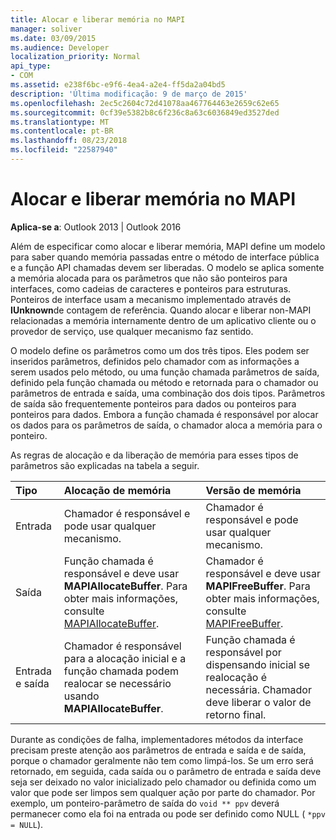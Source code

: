 ```yaml
---
title: Alocar e liberar memória no MAPI
manager: soliver
ms.date: 03/09/2015
ms.audience: Developer
localization_priority: Normal
api_type:
- COM
ms.assetid: e238f6bc-e9f6-4ea4-a2e4-ff5da2a04bd5
description: 'Última modificação: 9 de março de 2015'
ms.openlocfilehash: 2ec5c2604c72d41078aa467764463e2659c62e65
ms.sourcegitcommit: 0cf39e5382b8c6f236c8a63c6036849ed3527ded
ms.translationtype: MT
ms.contentlocale: pt-BR
ms.lasthandoff: 08/23/2018
ms.locfileid: "22587940"
---
```

# <a name="allocating-and-freeing-memory-in-mapi"></a>Alocar e liberar memória no MAPI

  
  
**Aplica-se a**: Outlook 2013 | Outlook 2016 
  
Além de especificar como alocar e liberar memória, MAPI define um modelo para saber quando memória passadas entre o método de interface pública e a função API chamadas devem ser liberadas. O modelo se aplica somente a memória alocada para os parâmetros que não são ponteiros para interfaces, como cadeias de caracteres e ponteiros para estruturas. Ponteiros de interface usam a mecanismo implementado através de **IUnknown**de contagem de referência. Quando alocar e liberar non-MAPI relacionadas a memória internamente dentro de um aplicativo cliente ou o provedor de serviço, use qualquer mecanismo faz sentido. 
  
O modelo define os parâmetros como um dos três tipos. Eles podem ser inseridos parâmetros, definidos pelo chamador com as informações a serem usados pelo método, ou uma função chamada parâmetros de saída, definido pela função chamada ou método e retornada para o chamador ou parâmetros de entrada e saída, uma combinação dos dois tipos. Parâmetros de saída são frequentemente ponteiros para dados ou ponteiros para ponteiros para dados. Embora a função chamada é responsável por alocar os dados para os parâmetros de saída, o chamador aloca a memória para o ponteiro. 
  
As regras de alocação e da liberação de memória para esses tipos de parâmetros são explicadas na tabela a seguir.
  
|**Tipo**|**Alocação de memória**|**Versão de memória**|
|:-----|:-----|:-----|
|Entrada  <br/> |Chamador é responsável e pode usar qualquer mecanismo.  <br/> |Chamador é responsável e pode usar qualquer mecanismo.  <br/> |
|Saída  <br/> |Função chamada é responsável e deve usar **MAPIAllocateBuffer**. Para obter mais informações, consulte [MAPIAllocateBuffer](mapiallocatebuffer.md).  <br/> |Chamador é responsável e deve usar **MAPIFreeBuffer**. Para obter mais informações, consulte [MAPIFreeBuffer](mapifreebuffer.md).  <br/> |
|Entrada e saída  <br/> |Chamador é responsável para a alocação inicial e a função chamada podem realocar se necessário usando **MAPIAllocateBuffer**.  <br/> |Função chamada é responsável por dispensando inicial se realocação é necessária. Chamador deve liberar o valor de retorno final.  <br/> |
   
Durante as condições de falha, implementadores métodos da interface precisam preste atenção aos parâmetros de entrada e saída e de saída, porque o chamador geralmente não tem como limpá-los. Se um erro será retornado, em seguida, cada saída ou o parâmetro de entrada e saída deve seja ser deixado no valor inicializado pelo chamador ou definida como um valor que pode ser limpos sem qualquer ação por parte do chamador. Por exemplo, um ponteiro-parâmetro de saída do `void ** ppv` deverá permanecer como ela foi na entrada ou pode ser definido como NULL ( `*ppv = NULL`).
  

